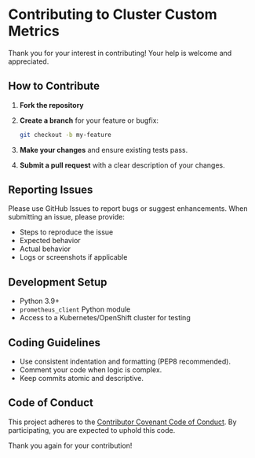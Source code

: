 # Contributing to Cluster Custom Metrics

Thank you for your interest in contributing! Your help is welcome and appreciated.

## How to Contribute

1. **Fork the repository**
2. **Create a branch** for your feature or bugfix:

   ```bash
   git checkout -b my-feature
   ```
3. **Make your changes** and ensure existing tests pass.
4. **Submit a pull request** with a clear description of your changes.

## Reporting Issues

Please use GitHub Issues to report bugs or suggest enhancements. When submitting an issue, please provide:

* Steps to reproduce the issue
* Expected behavior
* Actual behavior
* Logs or screenshots if applicable

## Development Setup

* Python 3.9+
* `prometheus_client` Python module
* Access to a Kubernetes/OpenShift cluster for testing

## Coding Guidelines

* Use consistent indentation and formatting (PEP8 recommended).
* Comment your code when logic is complex.
* Keep commits atomic and descriptive.

## Code of Conduct

This project adheres to the [Contributor Covenant Code of Conduct](https://www.contributor-covenant.org/version/2/0/code_of_conduct/). By participating, you are expected to uphold this code.

Thank you again for your contribution!
